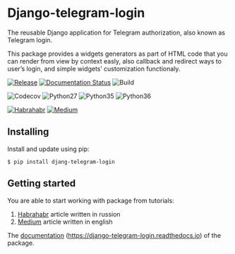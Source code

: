 # Django-telegram-login

The reusable Django application for Telegram authorization, also known as Telegram login.

This package provides a widgets generators as part of HTML code that you can render from view by context easly, also callback and redirect ways to user’s login, and simple widgets’ customization functionaly.

[![Release](https://img.shields.io/github/release/dmytrostriletskyi/django-telegram-login.svg)](https://github.com/dmytrostriletskyi/django-telegram-login/releases)
[![Documentation Status](https://readthedocs.org/projects/django-telegram-login/badge/?version=latest)](http://django-telegram-login.readthedocs.io/en/latest/?badge=latest)
![Build](https://api.travis-ci.org/dmytrostriletskyi/django-telegram-login.svg?branch=develop)

![Codecov](https://img.shields.io/codecov/c/github/dmytrostriletskyi/django-telegram-login/develop.svg)
![Python27](https://img.shields.io/badge/Python-2.7-brightgreen.svg)
![Python35](https://img.shields.io/badge/Python-3.5-brightgreen.svg)
![Python36](https://img.shields.io/badge/Python-3.6-brightgreen.svg)

[![Habrahabr](https://img.shields.io/badge/Post-Habrahabr-brightgreen.svg)](https://habrahabr.ru/post/348952/)
[![Medium](https://img.shields.io/badge/Post-Medium-brightgreen.svg)](https://medium.com/@dmytrostriletskyi/the-telegram-login-for-your-website-on-django-3661f8ac7a2e)

## Installing 

Install and update using pip:

```
$ pip install djang-telegram-login
```

## Getting started

You are able to start working with package from tutorials:

1. [Habrahabr](https://habrahabr.ru/post/348952) article written in russion
2. [Medium](https://medium.com/@dmytrostriletskyi/the-telegram-login-for-your-website-on-django-3661f8ac7a2e) article written in english

The [documentation](http://django-telegram-login.readthedocs.io/) (https://django-telegram-login.readthedocs.io) of the package.
